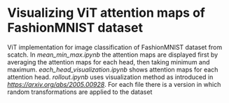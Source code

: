 # Visualizing ViT attention maps of FashionMNIST dataset

ViT implementation for image classification of FashionMNIST dataset from scatch.
In _mean_min_max.ipynb_ the attention maps are displayed first by averaging the attention maps for each head, then taking minimum and maximum. _each_head_visualization.ipynb_ shows attention maps for each attention head. _rollout.ipynb_ uses visualization method as introduced in _https://arxiv.org/abs/2005.00928_. For each file there is a version in which random transformations are applied to the dataset
